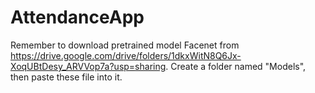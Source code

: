 # AttendanceApp
Remember to download pretrained model Facenet from https://drive.google.com/drive/folders/1dkxWitN8Q6Jx-XoqUBtDesy_ARVVop7a?usp=sharing.
Create a folder named "Models", then paste these file into it.
